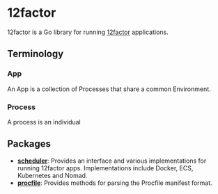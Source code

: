 # 12factor

12factor is a Go library for running [12factor](http://12factor.net/) applications.

## Terminology

### App

An App is a collection of Processes that share a common Environment.

### Process

A process is an individual 

## Packages

* **[scheduler](./scheduler)**: Provides an interface and various implementations for running 12factor apps. Implementations include Docker, ECS, Kubernetes and Nomad.
* **[procfile](./procfile)**: Provides methods for parsing the Procfile manifest format.
